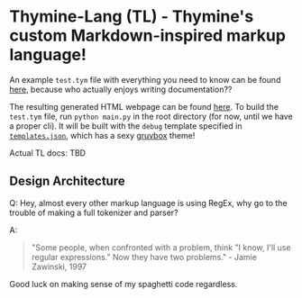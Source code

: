 # Thymine-Lang (TL) - Thymine's custom Markdown-inspired markup language!

An example `test.tym` file with everything you need to know can be found [here](https://github.com/t0a5ted/thymine/blob/master/tests/test.tym), because who actually enjoys writing documentation??

The resulting generated HTML webpage can be found [here](https://github.com/t0a5ted/thymine/blob/master/tests/build/test.html).
To build the `test.tym` file, run `python main.py` in the root directory (for now, until we have a proper cli).
It will be built with the `debug` template specified in [`templates.json`](https://github.com/t0a5ted/thymine/blob/master/templates.json), which has a sexy [gruvbox](https://s3-alpha.figma.com/hub/file/320830941/3d7b6fb4-1603-46de-b249-8a964036a8c4-cover) theme!

Actual TL docs: TBD

## Design Architecture
Q: Hey, almost every other markup language is using RegEx, why go to the trouble of making a full tokenizer and parser?

A:
> "Some people, when confronted with a problem, think "I know, I'll use regular expressions." Now they have two problems." - Jamie Zawinski, 1997

Good luck on making sense of my spaghetti code regardless.
